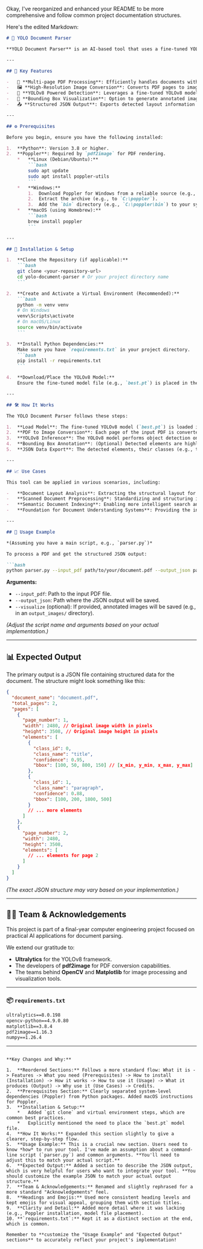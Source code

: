 Okay, I've reorganized and enhanced your README to be more comprehensive and follow common project documentation structures.

Here's the edited Markdown:

```markdown
# 🧾 YOLO Document Parser

**YOLO Document Parser** is an AI-based tool that uses a fine-tuned YOLOv8 model to detect and classify structural elements in documents (e.g., titles, paragraphs, tables, figures). It's designed for efficient processing of multi-page PDFs, providing structured layout data as output.

---

## 🌟 Key Features

-   📄 **Multi-page PDF Processing**: Efficiently handles documents with multiple pages.
-   🖼️ **High-Resolution Image Conversion**: Converts PDF pages to images for accurate detection.
-   🤖 **YOLOv8 Powered Detection**: Leverages a fine-tuned YOLOv8 model for identifying document elements.
-   🎨 **Bounding Box Visualization**: Option to generate annotated images showing detected elements.
-   📤 **Structured JSON Output**: Exports detected layout information in a well-defined JSON format.

---

## ⚙️ Prerequisites

Before you begin, ensure you have the following installed:

1.  **Python**: Version 3.8 or higher.
2.  **Poppler**: Required by `pdf2image` for PDF rendering.
    *   **Linux (Debian/Ubuntu):**
        ```bash
        sudo apt update
        sudo apt install poppler-utils
        ```
    *   **Windows:**
        1.  Download Poppler for Windows from a reliable source (e.g., [this recommended build](https://github.com/oschwartz10612/poppler-windows/releases/)).
        2.  Extract the archive (e.g., to `C:\poppler`).
        3.  Add the `bin` directory (e.g., `C:\poppler\bin`) to your system's PATH environment variable.
    *   **macOS (using Homebrew):**
        ```bash
        brew install poppler
        ```

---

## 🚀 Installation & Setup

1.  **Clone the Repository (if applicable):**
    ```bash
    git clone <your-repository-url>
    cd yolo-document-parser # Or your project directory name
    ```

2.  **Create and Activate a Virtual Environment (Recommended):**
    ```bash
    python -m venv venv
    # On Windows
    venv\Scripts\activate
    # On macOS/Linux
    source venv/bin/activate
    ```

3.  **Install Python Dependencies:**
    Make sure you have `requirements.txt` in your project directory.
    ```bash
    pip install -r requirements.txt
    ```

4.  **Download/Place the YOLOv8 Model:**
    Ensure the fine-tuned model file (e.g., `best.pt`) is placed in the project's root directory or a designated models folder. (Update paths in your script if it's not in the root).

---

## 🛠️ How It Works

The YOLO Document Parser follows these steps:

1.  **Load Model**: The fine-tuned YOLOv8 model (`best.pt`) is loaded into memory.
2.  **PDF to Image Conversion**: Each page of the input PDF is converted into a high-resolution image using the `pdf2image` library (which internally uses Poppler).
3.  **YOLOv8 Inference**: The YOLOv8 model performs object detection on each page image to identify structural elements.
4.  **Bounding Box Annotation**: (Optional) Detected elements are highlighted with bounding boxes and labels on the images. These can be saved for visual inspection.
5.  **JSON Data Export**: The detected elements, their classes (e.g., title, paragraph), confidence scores, and bounding box coordinates (normalized or absolute) are structured and exported to a JSON file.

---

## 📈 Use Cases

This tool can be applied in various scenarios, including:

-   **Document Layout Analysis**: Extracting the structural layout for downstream tasks like targeted OCR.
-   **Scanned Document Preprocessing**: Standardizing and structuring information from scanned documents.
-   **Semantic Document Indexing**: Enabling more intelligent search and retrieval based on document structure.
-   **Foundation for Document Understanding Systems**: Providing the initial layout parsing for more complex AI systems.

---

## 📖 Usage Example

*(Assuming you have a main script, e.g., `parser.py`)*

To process a PDF and get the structured JSON output:

```bash
python parser.py --input_pdf path/to/your/document.pdf --output_json path/to/output/results.json --visualize
```

**Arguments:**

*   `--input_pdf`: Path to the input PDF file.
*   `--output_json`: Path where the JSON output will be saved.
*   `--visualize` (optional): If provided, annotated images will be saved (e.g., in an `output_images/` directory).

*(Adjust the script name and arguments based on your actual implementation.)*

---

## 📊 Expected Output

The primary output is a JSON file containing structured data for the document. The structure might look something like this:

```json
{
  "document_name": "document.pdf",
  "total_pages": 2,
  "pages": [
    {
      "page_number": 1,
      "width": 2480, // Original image width in pixels
      "height": 3508, // Original image height in pixels
      "elements": [
        {
          "class_id": 0,
          "class_name": "title",
          "confidence": 0.95,
          "bbox": [100, 50, 800, 150] // [x_min, y_min, x_max, y_max]
        },
        {
          "class_id": 1,
          "class_name": "paragraph",
          "confidence": 0.88,
          "bbox": [100, 200, 1800, 500]
        }
        // ... more elements
      ]
    },
    {
      "page_number": 2,
      "width": 2480,
      "height": 3508,
      "elements": [
        // ... elements for page 2
      ]
    }
  ]
}
```

*(The exact JSON structure may vary based on your implementation.)*

---

## 👨‍💻 Team & Acknowledgements

This project is part of a final-year computer engineering project focused on practical AI applications for document parsing.

We extend our gratitude to:

-   **Ultralytics** for the YOLOv8 framework.
-   The developers of **pdf2image** for PDF conversion capabilities.
-   The teams behind **OpenCV** and **Matplotlib** for image processing and visualization tools.

---

### 📦 `requirements.txt`

```txt
ultralytics==8.0.198
opencv-python==4.9.0.80
matplotlib==3.8.4
pdf2image==1.16.3
numpy==1.26.4
```

---
```

**Key Changes and Why:**

1.  **Reordered Sections:** Follows a more standard flow: What it is -> Features -> What you need (Prerequisites) -> How to install (Installation) -> How it works -> How to use it (Usage) -> What it produces (Output) -> Why use it (Use Cases) -> Credits.
2.  **Prerequisites Section:** Clearly separated system-level dependencies (Poppler) from Python packages. Added macOS instructions for Poppler.
3.  **Installation & Setup:**
    *   Added `git clone` and virtual environment steps, which are common best practices.
    *   Explicitly mentioned the need to place the `best.pt` model file.
4.  **How It Works:** Expanded this section slightly to give a clearer, step-by-step flow.
5.  **Usage Example:** This is a crucial new section. Users need to know *how* to run your tool. I've made an assumption about a command-line script (`parser.py`) and common arguments. **You'll need to adjust this to match your actual script.**
6.  **Expected Output:** Added a section to describe the JSON output, which is very helpful for users who want to integrate your tool. **You should customize the example JSON to match your actual output structure.**
7.  **Team & Acknowledgements:** Renamed and slightly rephrased for a more standard "Acknowledgements" feel.
8.  **Headings and Emojis:** Used more consistent heading levels and kept emojis for visual appeal, grouping them with section titles.
9.  **Clarity and Detail:** Added more detail where it was lacking (e.g., Poppler installation, model file placement).
10. **`requirements.txt`:** Kept it as a distinct section at the end, which is common.

Remember to **customize the "Usage Example" and "Expected Output" sections** to accurately reflect your project's implementation!
